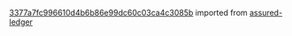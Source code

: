 [3377a7fc996610d4b6b86e99dc60c03ca4c3085b](https://github.com/insolar/assured-ledger/commit/3377a7fc996610d4b6b86e99dc60c03ca4c3085b) imported from [assured-ledger](https://github.com/insolar/assured-ledger)
